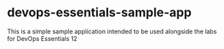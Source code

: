 # devops-essentials-sample-app ####

This is a simple sample application intended to be used alongside the labs for DevOps Essentials 12
